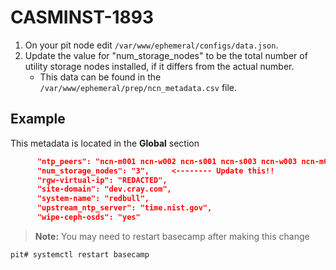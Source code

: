 # CASMINST-1893

1. On your pit node edit `/var/www/ephemeral/configs/data.json`.
2. Update the value for "num_storage_nodes" to be the total number of utility storage nodes installed, 
   if it differs from the actual number.
    - This data can be found in the `/var/www/ephemeral/prep/ncn_metadata.csv` file.

## Example

This metadata is located in the **Global** section

```json
      "ntp_peers": "ncn-m001 ncn-w002 ncn-s001 ncn-s003 ncn-w003 ncn-m002 ncn-m003 ncn-w001 ncn-s002",
      "num_storage_nodes": "3",     <-------- Update this!!
      "rgw-virtual-ip": "REDACTED",
      "site-domain": "dev.cray.com",
      "system-name": "redbull",
      "upstream_ntp_server": "time.nist.gov",
      "wipe-ceph-osds": "yes"
```

> **Note:** You may need to restart basecamp after making this change
```bash
pit# systemctl restart basecamp
```
